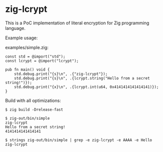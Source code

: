 # zig-lcrypt

This is a PoC implementation of literal encryption for Zig programming language.

Example usage:

examples/simple.zig:

```zig
const std = @import("std");
const lcrypt = @import("lcrypt");

pub fn main() void {
    std.debug.print("{s}\n", .{"zig-lcrypt"});
    std.debug.print("{s}\n", .{lcrypt.string("Hello from a secret string!")});
    std.debug.print("{x}\n", .{lcrypt.int(u64, 0x4141414141414141)});
}
```

Build with all optimizations:

```
$ zig build -Drelease-fast
```

```
$ zig-out/bin/simple
zig-lcrypt
Hello from a secret string!
4141414141414141
```

```
$ strings zig-out/bin/simple | grep -e zig-lcrypt -e AAAA -e Hello
zig-lcrypt
```
